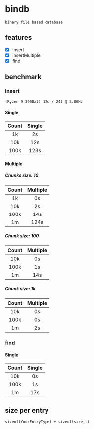 # bindb

`binary file based database`

## features

- [X] insert
- [X] insertMultiple
- [X] find

## benchmark

### insert

`(Ryzen 9 3900xt) 12c / 24t @ 3.8GHz`

#### Single

| Count | Single |
| :---: | :----: |
| 1k    | 2s     |
| 10k   | 12s    |
| 100k  | 123s   |

#### Multiple

##### Chunks size: 10

| Count | Multiple |
| :---: | :------: |
| 1k    | 0s       |
| 10k   | 2s       |
| 100k  | 14s      |
| 1m    | 124s     |

##### Chunk size: 100

| Count | Multiple |
| :---: | :------: |
| 10k   | 0s       |
| 100k  | 1s       |
| 1m    | 14s      |

##### Chunk size: 1k

| Count | Multiple |
| :---: | :------: |
| 10k   | 0s       |
| 100k  | 0s       |
| 1m    | 2s       |

### find

#### Single

| Count | Single |
| :---: | :----: |
| 10k   | 0s     |
| 100k  | 1s     |
| 1m    | 17s    |

## size per entry

`sizeof(YourEntryType) + sizeof(size_t)`
